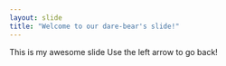 ```yaml
---
layout: slide
title: "Welcome to our dare-bear's slide!"
---
```

This is my awesome slide
Use the left arrow to go back!
